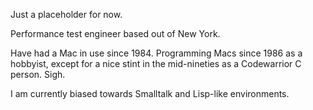 

Just a placeholder for now.

Performance test engineer based out of New York.

Have had a Mac in use since 1984. Programming Macs since 1986 as a hobbyist, except for a nice stint in the mid-nineties as a Codewarrior C person. Sigh.

I am currently biased towards Smalltalk and Lisp-like environments.

